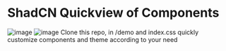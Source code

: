 # ShadCN Quickview of Components
![image](https://github.com/user-attachments/assets/fb8b84ad-9011-41e7-883b-43779d37bf1b)
![image](https://github.com/user-attachments/assets/8ed43443-fd2a-4efa-91a7-8837af931725)
Clone this repo, in /demo and index.css quickly customize components and theme according to your need
